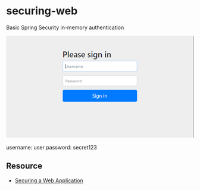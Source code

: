 # securing-web

Basic Spring Security in-memory authentication

![authentication](authentication.PNG "default")

username: user
password: secret123


Resource
--------
- [Securing a Web Application](https://spring.io/guides/gs/securing-web/)